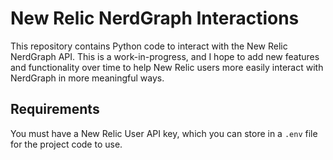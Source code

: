 # New Relic NerdGraph Interactions
This repository contains Python code to interact with the New Relic NerdGraph API. This is a work-in-progress, and I hope to add new features and functionality over time to help New Relic users more easily interact with NerdGraph in more meaningful ways.

## Requirements
You must have a New Relic User API key, which you can store in a `.env` file for the project code to use.
